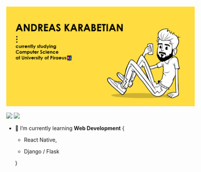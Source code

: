 ![me](https://github.com/adreaskar/adreaskar/blob/master/resources/1.jpg?raw=true)

<img height="180em" src="https://github-readme-stats.vercel.app/api?username=adreaskar&&show_icons=true&title_color=ffffff&icon_color=ffdc40&text_color=ffffff&bg_color=151515">

<img height="180em" src = "https://github-readme-stats.vercel.app/api/top-langs/?username=adreaskar&theme=buefy&layout=compact&title_color=FFFEFE&bg_color=151515&text_color=FFFEFE">

<!--
**adreaskar/adreaskar** is a ✨ _special_ ✨ repository because its `README.md` (this file) appears on your GitHub profile.

Here are some ideas to get you started:
-->

- 🌱 I’m currently learning **Web Development** { 
  - React Native,

  - Django / Flask
  
  }

<!--
- 🔭 I’m currently working on ...
- 👯 I’m looking to collaborate on ...
- 🤔 I’m looking for help with ...
- 💬 Ask me about ...
- 📫 How to reach me: ...
- 😄 Pronouns: ...
- ⚡ Fun fact: ...
-->

